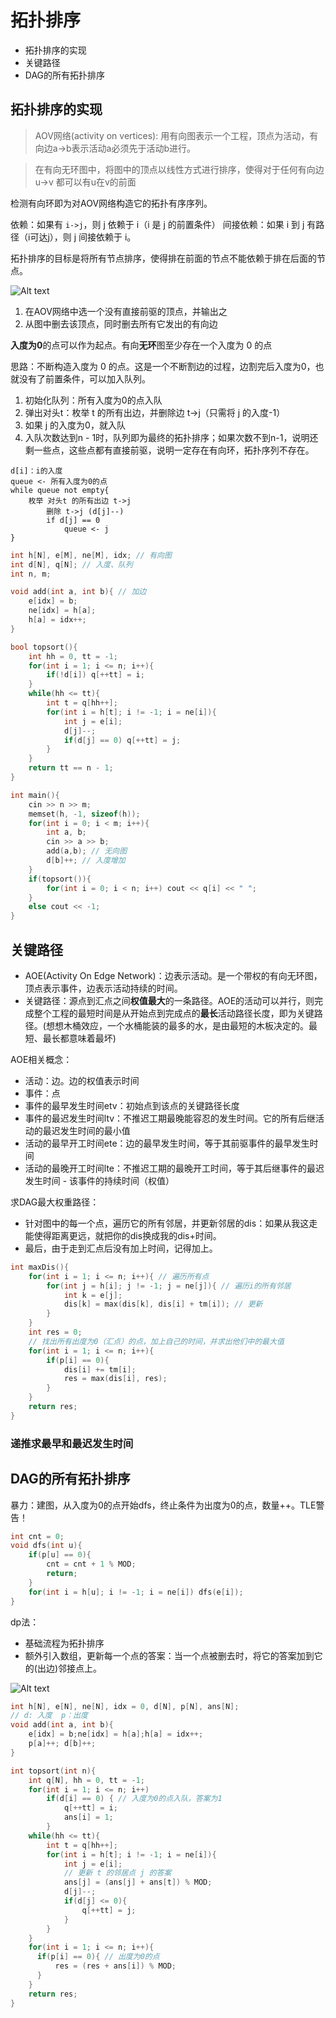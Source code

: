 # 拓扑排序
- 拓扑排序的实现
- 关键路径
- DAG的所有拓扑排序

## 拓扑排序的实现

> AOV网络(activity on vertices): 用有向图表示一个工程，顶点为活动，有向边a->b表示活动a必须先于活动b进行。

> 在有向无环图中，将图中的顶点以线性方式进行排序，使得对于任何有向边 u->v 都可以有u在v的前面

检测有向环即为对AOV网络构造它的拓扑有序序列。

依赖：如果有 `i->j`，则 j 依赖于 i（i 是 j 的前置条件）
间接依赖：如果 i 到 j 有路径（i可达j），则 j 间接依赖于 i。

拓扑排序的目标是将所有节点排序，使得排在前面的节点不能依赖于排在后面的节点。

![Alt text](assets/S-G_1/image-2.png)

1. 在AOV网络中选一个没有直接前驱的顶点，并输出之
2. 从图中删去该顶点，同时删去所有它发出的有向边

**入度为0**的点可以作为起点。有向**无环**图至少存在一个入度为 0 的点

思路：不断构造入度为 0 的点。这是一个不断割边的过程，边割完后入度为0，也就没有了前置条件，可以加入队列。

1. 初始化队列：所有入度为0的点入队
2. 弹出对头t：枚举 t 的所有出边，并删除边 t->j（只需将 j 的入度-1）
3. 如果 j 的入度为0，就入队
4. 入队次数达到n - 1时，队列即为最终的拓扑排序；如果次数不到n-1，说明还剩一些点，这些点都有直接前驱，说明一定存在有向环，拓扑序列不存在。

```
d[i]：i的入度
queue <- 所有入度为0的点
while queue not empty{
    枚举 对头t 的所有出边 t->j
        删除 t->j (d[j]--)
        if d[j] == 0
            queue <- j
}
```

```cpp
int h[N], e[M], ne[M], idx; // 有向图
int d[N], q[N]; // 入度、队列
int n, m;

void add(int a, int b){ // 加边
    e[idx] = b;
    ne[idx] = h[a];
    h[a] = idx++;
}

bool topsort(){
    int hh = 0, tt = -1;
    for(int i = 1; i <= n; i++){
        if(!d[i]) q[++tt] = i;
    }
    while(hh <= tt){
        int t = q[hh++];
        for(int i = h[t]; i != -1; i = ne[i]){
            int j = e[i];
            d[j]--;
            if(d[j] == 0) q[++tt] = j;
        }
    }
    return tt == n - 1;
}

int main(){
    cin >> n >> m;
    memset(h, -1, sizeof(h));
    for(int i = 0; i < m; i++){
        int a, b;
        cin >> a >> b;
        add(a,b); // 无向图
        d[b]++; // 入度增加
    }
    if(topsort()){
        for(int i = 0; i < n; i++) cout << q[i] << " ";
    }
    else cout << -1;
}
```


## 关键路径

- AOE(Activity On Edge Network)：边表示活动。是一个带权的有向无环图，顶点表示事件，边表示活动持续的时间。
- 关键路径：源点到汇点之间**权值最大**的一条路径。AOE的活动可以并行，则完成整个工程的最短时间是从开始点到完成点的**最长**活动路径长度，即为关键路径。(想想木桶效应，一个水桶能装的最多的水，是由最短的木板决定的。最短、最长都意味着最坏)

AOE相关概念：

- 活动：边。边的权值表示时间
- 事件：点
- 事件的最早发生时间etv：初始点到该点的关键路径长度
- 事件的最迟发生时间ltv：不推迟工期最晚能容忍的发生时间。它的所有后继活动的最迟发生时间的最小值
- 活动的最早开工时间ete：边的最早发生时间，等于其前驱事件的最早发生时间
- 活动的最晚开工时间lte：不推迟工期的最晚开工时间，等于其后继事件的最迟发生时间 - 该事件的持续时间（权值）


求DAG最大权重路径：

- 针对图中的每一个点，遍历它的所有邻居，并更新邻居的dis：如果从我这走能使得距离更远，就把你的dis换成我的dis+时间。
- 最后，由于走到汇点后没有加上时间，记得加上。

```cpp
int maxDis(){
    for(int i = 1; i <= n; i++){ // 遍历所有点
        for(int j = h[i]; j != -1; j = ne[j]){ // 遍历i的所有邻居
            int k = e[j];
            dis[k] = max(dis[k], dis[i] + tm[i]); // 更新
        }
    }
    int res = 0;
    // 找出所有出度为0（汇点）的点，加上自己的时间，并求出他们中的最大值
    for(int i = 1; i <= n; i++){
        if(p[i] == 0){ 
            dis[i] += tm[i];
            res = max(dis[i], res);
        }
    }
    return res;
}
```


### 递推求最早和最迟发生时间




## DAG的所有拓扑排序

暴力：建图，从入度为0的点开始dfs，终止条件为出度为0的点，数量++。TLE警告！

```cpp
int cnt = 0;
void dfs(int u){
    if(p[u] == 0){
        cnt = cnt + 1 % MOD;
        return;
    }
    for(int i = h[u]; i != -1; i = ne[i]) dfs(e[i]);
}
```

dp法：

- 基础流程为拓扑排序
- 额外引入数组，更新每一个点的答案：当一个点被删去时，将它的答案加到它的(出边)邻接点上。

![Alt text](assets/top-sort/image.png)

```cpp
int h[N], e[N], ne[N], idx = 0, d[N], p[N], ans[N];
// d: 入度  p：出度
void add(int a, int b){
    e[idx] = b;ne[idx] = h[a];h[a] = idx++;
    p[a]++; d[b]++;
}

int topsort(int n){
    int q[N], hh = 0, tt = -1;
    for(int i = 1; i <= n; i++)
        if(d[i] == 0) { // 入度为0的点入队，答案为1
            q[++tt] = i;
            ans[i] = 1;
        }
    while(hh <= tt){
        int t = q[hh++];
        for(int i = h[t]; i != -1; i = ne[i]){
            int j = e[i];
            // 更新 t 的邻居点 j 的答案
            ans[j] = (ans[j] + ans[t]) % MOD;
            d[j]--;
            if(d[j] <= 0){
                q[++tt] = j;
            }
        }
    }
    for(int i = 1; i <= n; i++){
      if(p[i] == 0){ // 出度为0的点
          res = (res + ans[i]) % MOD;
      }
    }
    return res;
}
```
